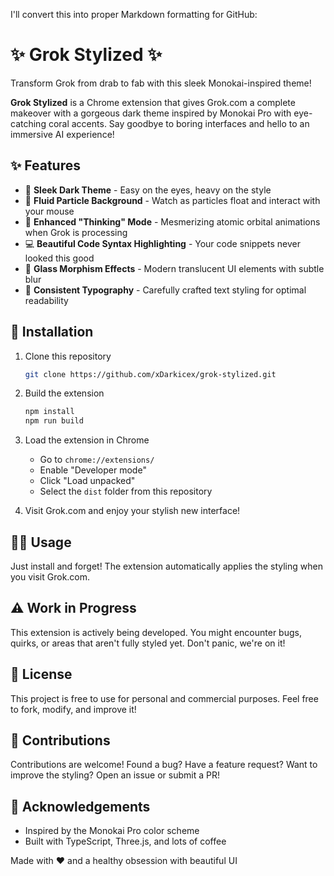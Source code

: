 I'll convert this into proper Markdown formatting for GitHub:

# ✨ Grok Stylized ✨

Transform Grok from drab to fab with this sleek Monokai-inspired theme!

**Grok Stylized** is a Chrome extension that gives Grok.com a complete makeover with a gorgeous dark theme inspired by Monokai Pro with eye-catching coral accents. Say goodbye to boring interfaces and hello to an immersive AI experience!

## ✨ Features

* 🌙 **Sleek Dark Theme** - Easy on the eyes, heavy on the style
* 🌟 **Fluid Particle Background** - Watch as particles float and interact with your mouse
* 🧠 **Enhanced "Thinking" Mode** - Mesmerizing atomic orbital animations when Grok is processing
* 💻 **Beautiful Code Syntax Highlighting** - Your code snippets never looked this good
* 🔮 **Glass Morphism Effects** - Modern translucent UI elements with subtle blur
* 🎨 **Consistent Typography** - Carefully crafted text styling for optimal readability

## 🚀 Installation

1. Clone this repository
   ```bash
   git clone https://github.com/xDarkicex/grok-stylized.git
   ```

2. Build the extension
   ```bash
   npm install
   npm run build
   ```

3. Load the extension in Chrome
   * Go to `chrome://extensions/`
   * Enable "Developer mode"
   * Click "Load unpacked"
   * Select the `dist` folder from this repository

4. Visit Grok.com and enjoy your stylish new interface!

## 🧙‍♂️ Usage

Just install and forget! The extension automatically applies the styling when you visit Grok.com.

## ⚠️ Work in Progress

This extension is actively being developed. You might encounter bugs, quirks, or areas that aren't fully styled yet. Don't panic, we're on it!

## 📝 License

This project is free to use for personal and commercial purposes. Feel free to fork, modify, and improve it!

## 🤝 Contributions

Contributions are welcome! Found a bug? Have a feature request? Want to improve the styling? Open an issue or submit a PR!

## 🙏 Acknowledgements

* Inspired by the Monokai Pro color scheme
* Built with TypeScript, Three.js, and lots of coffee

Made with ❤️ and a healthy obsession with beautiful UI